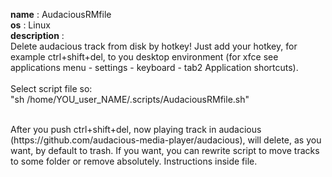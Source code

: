 <b>name</b> : AudaciousRMfile <br>
<b>os</b> : Linux <br>
<b>description</b> :  <br>
Delete audacious track from disk by hotkey! Just add your hotkey, for example ctrl+shift+del, to you desktop environment (for xfce see applications menu - settings - keyboard - tab2 Application shortcuts).<br><br>
Select script file so:<br>
"sh /home/YOU_user_NAME/.scripts/AudaciousRMfile.sh"<br><br>

<p>After you push ctrl+shift+del, now playing track in audacious (https://github.com/audacious-media-player/audacious), will delete, as you want, by default to trash.
If you want, you can rewrite script to move tracks to some folder or remove absolutely. Instructions inside file.</p>
